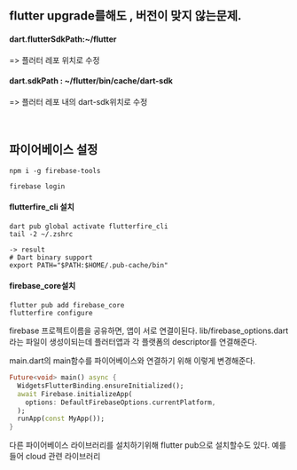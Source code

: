 ## flutter upgrade를해도 , 버전이 맞지 않는문제.

#### dart.flutterSdkPath:~/flutter
 => 플러터 레포 위치로 수정

#### dart.sdkPath : ~/flutter/bin/cache/dart-sdk 
=> 플러터 레포 내의 dart-sdk위치로 수정

<br>

## 파이어베이스 설정

```
npm i -g firebase-tools

firebase login
```


#### flutterfire_cli 설치
```
dart pub global activate flutterfire_cli
tail -2 ~/.zshrc   

-> result
# Dart binary support
export PATH="$PATH:$HOME/.pub-cache/bin"
```

#### firebase_core설치
```
flutter pub add firebase_core
flutterfire configure
```

firebase 프로젝트이름을 공유하면, 앱이 서로 연결이된다.
lib/firebase_options.dart라는 파일이 생성이되는데
플러터앱과 각 플랫폼의 descriptor를 연결해준다.

main.dart의 main함수를 파이어베이스와 연결하기 위해 이렇게 변경해준다.
```dart
Future<void> main() async {
  WidgetsFlutterBinding.ensureInitialized();
  await Firebase.initializeApp(
    options: DefaultFirebaseOptions.currentPlatform,
  );
  runApp(const MyApp());
}
```
다른 파이어베이스 라이브러리를 설치하기위해 flutter pub으로 설치할수도 있다. 예를들어 cloud 관련 라이브러리

